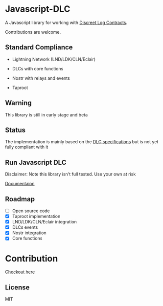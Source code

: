 # Javascript-DLC

A Javascript library for working with [Discreet Log Contracts](https://adiabat.github.io/dlc.pdf).

Contributions are welcome.

## Standard Compliance

- Lightning Network (LND/LDK/CLN/Eclair)

- DLCs with core functions

- Nostr with relays and events

- Taproot 

## Warning

This library is still in early stage and beta


## Status

The implementation is mainly based on the [DLC specifications](https://github.com/discreetlogcontracts/dlcspecs) but is not yet fully compliant with it

## Run Javascript DLC

Disclaimer: Note this library isn't full tested. Use your own at risk

[Documentaion](https://github.com/AreaLayer/javascript-dlc/blob/main/docs/run.md)

## Roadmap

- [ ] Open source code
- [x] Taproot implementation
- [x] LND/LDK/CLN/Eclair integration
- [x] DLCs events
- [x] Nostr integration
- [x] Core functions

# Contribution

[Checkout here](https://github.com/AreaLayer/javascript-dlc/blob/main/CONTRIBUTING.md)

## License

MIT
